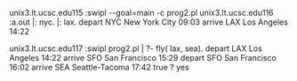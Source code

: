 unix3.lt.ucsc.edu115 :swipl --goal=main -c prog2.pl
unix3.lt.ucsc.edu116 :a.out
|: nyc.
|: lax.
depart  NYC  New York City  09:03
arrive  LAX  Los Angeles    14:22

unix3.lt.ucsc.edu117 :swipl prog2.pl
| ?- fly( lax, sea).
depart  LAX  Los Angeles     14:22
arrive  SFO  San Francisco   15:29
depart  SFO  San Francisco   16:02
arrive  SEA  Seattle-Tacoma  17:42
true ?
yes

